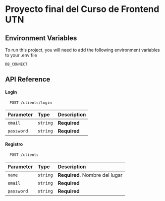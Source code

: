 # Proyecto final del Curso de Frontend UTN

## Environment Variables

To run this project, you will need to add the following environment variables to your .env file

`DB_CONNECT`

## API Reference

#### Login

```http
  POST /clients/login
```

| Parameter  | Type     | Description  |
| :--------- | :------- | :----------- |
| `email`    | `string` | **Required** |
| `password` | `string` | **Required** |

#### Registro

```http
  POST /clients
```

| Parameter  | Type     | Description                    |
| :--------- | :------- | :----------------------------- |
| `name`     | `string` | **Required**. Nombre del lugar |
| `email`    | `string` | **Required**                   |
| `password` | `string` | **Required**                   |
